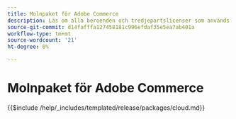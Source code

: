 ```yaml
---
title: Molnpaket för Adobe Commerce
description: Läs om alla beroenden och tredjepartslicenser som används i Adobe Commerce.
source-git-commit: d14fafffa127458181c996efdaf35e5ea7ab401a
workflow-type: tm+mt
source-wordcount: '21'
ht-degree: 0%

---
```



# Molnpaket för Adobe Commerce

{{$include /help/_includes/templated/release/packages/cloud.md}}

